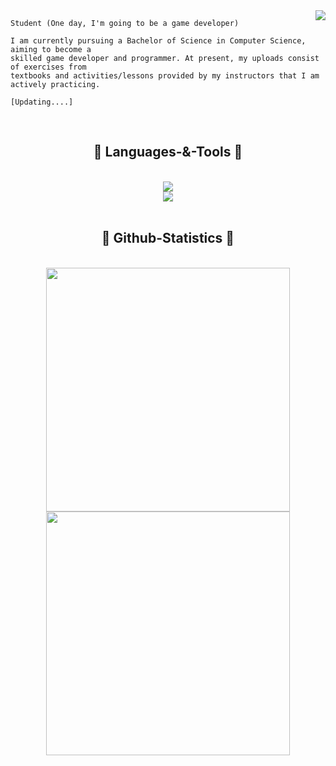 <img align="right" src="https://visitor-badge.laobi.icu/badge?page_id=JinsolKim-1.JinsolKim-1" />

```
Student (One day, I'm going to be a game developer)
```
```
I am currently pursuing a Bachelor of Science in Computer Science, aiming to become a
skilled game developer and programmer. At present, my uploads consist of exercises from
textbooks and activities/lessons provided by my instructors that I am actively practicing.

[Updating....]
```
<br/>
<h2 align="center">👾 Languages-&-Tools 👾 </h2>
<br/>
<div align="center">
    <a href=""https://skillicons.dev">
        <img src="https://skillicons.dev/icons?i=c,cs,cpp,java,py,js"/><br>
        <img src="https://skillicons.dev/icons?i=figma,blender,godot,html,css,git,linux"/>
    </a>
</div>

<br/>

<h2 align="center">🦖 Github-Statistics 🦖</h2>
<br>
<div align=center>
    <img width=390 src="https://github-readme-stats.vercel.app/api?username=JinsolKim-1&count_private=true&show_icons=true&theme=tokyonight&rank_icon=github&border_radius=10"/>
    <img width=390 src="https://streak-stats.demolab.com?user=JinsolKim-1&theme=tokyonight&border_radius=10"/>
    <br/>
    





